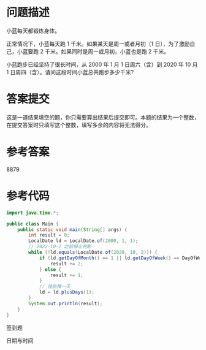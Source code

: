 # 问题描述

小蓝每天都锻炼身体。

正常情况下，小蓝每天跑 1 千米。如果某天是周一或者月初（1 日），为了激励自己，小蓝要跑 2 千米。如果同时是周一或月初，小蓝也是跑 2 千米。

小蓝跑步已经坚持了很长时间，从 2000 年 1 月 1 日周六（含）到 2020 年 10 月 1 日周四（含）。请问这段时间小蓝总共跑步多少千米?

# 答案提交

这是一道结果填空的题，你只需要算出结果后提交即可。本题的结果为一个整数，在提交答案时只填写这个整数，填写多余的内容将无法得分。

# 参考答案

8879

# 参考代码

```java
import java.time.*;

public class Main {
	public static void main(String[] args) {
		int result = 0;
		LocalDate ld = LocalDate.of(2000, 1, 1);
		// 2022-10-2 之前停止判断
		while (!ld.equals(LocalDate.of(2020, 10, 2))) {
			if (ld.getDayOfMonth() == 1 || ld.getDayOfWeek() == DayOfWeek.MONDAY) {
				result += 2;
			} else {
				result += 1;
			}
            // 往后推一天
			ld = ld.plusDays(1);
		}
		System.out.println(result);
	}
}
```

<span class="tag tag-success">签到题</span>

<span class="tag tag-warning">日期与时间</span>
